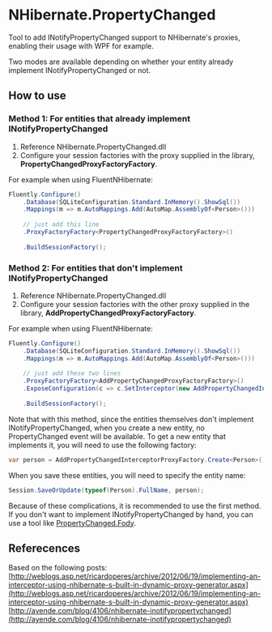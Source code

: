 NHibernate.PropertyChanged
==========================

Tool to add INotifyPropertyChanged support to NHibernate's proxies, enabling their usage with WPF for example.

Two modes are available depending on whether your entity already implement INotifyPropertyChanged or not.

## How to use ##

### Method 1: For entities that already implement INotifyPropertyChanged ###

1. Reference NHibernate.PropertyChanged.dll
2. Configure your session factories with the proxy supplied in the library, **PropertyChangedProxyFactoryFactory**.

For example when using FluentNHibernate:

```csharp
Fluently.Configure()
    .Database(SQLiteConfiguration.Standard.InMemory().ShowSql())
    .Mappings(m => m.AutoMappings.Add(AutoMap.AssemblyOf<Person>()))
    
    // just add this line
    .ProxyFactoryFactory<PropertyChangedProxyFactoryFactory>()
    
    .BuildSessionFactory();
```


### Method 2: For entities that don't implement INotifyPropertyChanged ###

1. Reference NHibernate.PropertyChanged.dll
2. Configure your session factories with the other proxy supplied in the library, **AddPropertyChangedProxyFactoryFactory**.

For example when using FluentNHibernate:

```csharp
Fluently.Configure()
    .Database(SQLiteConfiguration.Standard.InMemory().ShowSql())
    .Mappings(m => m.AutoMappings.Add(AutoMap.AssemblyOf<Person>()))
    
    // just add these two lines
    .ProxyFactoryFactory<AddPropertyChangedProxyFactoryFactory>()
    .ExposeConfiguration(c => c.SetInterceptor(new AddPropertyChangedInterceptor()))
    
    .BuildSessionFactory();
```

Note that with this method, since the entities themselves don't implement INotifyPropertyChanged, when you create a new entity, no PropertyChanged event will be available. To get a new entity that implements it, you will need to use the following factory:
```csharp
var person = AddPropertyChangedInterceptorProxyFactory.Create<Person>();
```

When you save these entities, you will need to specify the entity name:
```csharp
Session.SaveOrUpdate(typeof(Person).FullName, person);
```

Because of these complications, it is recommended to use the first method. If you don't want to implement INotifyPropertyChanged by hand, you can use a tool like [PropertyChanged.Fody](https://github.com/Fody/PropertyChanged "PropertyChanged.Fody").

## Referecences ##
Based on the following posts:
[http://weblogs.asp.net/ricardoperes/archive/2012/06/19/implementing-an-interceptor-using-nhibernate-s-built-in-dynamic-proxy-generator.aspx](http://weblogs.asp.net/ricardoperes/archive/2012/06/19/implementing-an-interceptor-using-nhibernate-s-built-in-dynamic-proxy-generator.aspx)
[http://ayende.com/blog/4106/nhibernate-inotifypropertychanged](http://ayende.com/blog/4106/nhibernate-inotifypropertychanged)